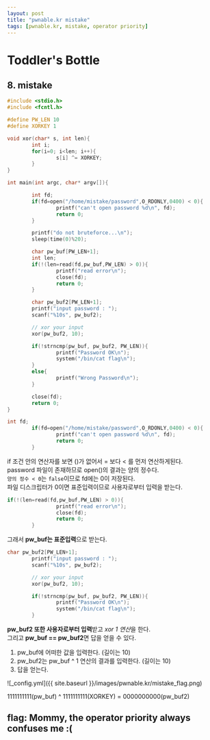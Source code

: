```yaml
---
layout: post
title: "pwnable.kr mistake"
tags: [pwnable.kr, mistake, operator priority]
---
```


# Toddler's Bottle 
## 8. mistake


```c
#include <stdio.h>
#include <fcntl.h>

#define PW_LEN 10
#define XORKEY 1

void xor(char* s, int len){
        int i;
        for(i=0; i<len; i++){
                s[i] ^= XORKEY; 
        }
}

int main(int argc, char* argv[]){

        int fd;
        if(fd=open("/home/mistake/password",O_RDONLY,0400) < 0){
                printf("can't open password %d\n", fd);
                return 0;
        }

        printf("do not bruteforce...\n");
        sleep(time(0)%20);

        char pw_buf[PW_LEN+1];
        int len;
        if(!(len=read(fd,pw_buf,PW_LEN) > 0)){
                printf("read error\n");
                close(fd);
                return 0;
        }

        char pw_buf2[PW_LEN+1];
        printf("input password : ");
        scanf("%10s", pw_buf2);

        // xor your input
        xor(pw_buf2, 10);

        if(!strncmp(pw_buf, pw_buf2, PW_LEN)){
                printf("Password OK\n");
                system("/bin/cat flag\n");
        }
        else{
                printf("Wrong Password\n");
        }

        close(fd);
        return 0;
}
```


```c
int fd;
        if(fd=open("/home/mistake/password",O_RDONLY,0400) < 0){
                printf("can't open password %d\n", fd);
                return 0;
        }
```

if 조건 안의 연산자를 보면 ()가 없어서 = 보다 < 를 먼저 연산하게된다.  
password 파일이 존재하므로 open()의 결과는 양의 정수다.   
`양의 정수 < 0`는 `false`이므로 fd에는 0이 저장된다.  
파일 디스크립터가 0이면 표준입력이므로 사용자로부터 입력을 받는다.

```c
if(!(len=read(fd,pw_buf,PW_LEN) > 0)){
                printf("read error\n");
                close(fd);
                return 0;
        }
```
그래서 **pw_buf는 표준입력**으로 받는다.

```c
char pw_buf2[PW_LEN+1];
        printf("input password : ");
        scanf("%10s", pw_buf2);

        // xor your input
        xor(pw_buf2, 10);

        if(!strncmp(pw_buf, pw_buf2, PW_LEN)){
                printf("Password OK\n");
                system("/bin/cat flag\n");
        }
```
**pw_buf2 또한 사용자로부터 입력**받고 *xor 1 연산*을 한다.  
그리고 **pw_buf == pw_buf2**면 답을 얻을 수 있다.  

1. pw_buf에 어떠한 값을 입력한다. (길이는 10)
2. pw_buf2는 pw_buf ^ 1 연산의 결과를 입력한다. (길이는 10)
3. 답을 얻는다.

![_config.yml]({{ site.baseurl }}/images/pwnable.kr/mistake_flag.png)

1111111111(pw_buf) ^ 1111111111(XORKEY) = 0000000000(pw_buf2)  

## flag: Mommy, the operator priority always confuses me :(

